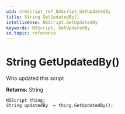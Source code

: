 ```yaml
---
uid: crmscript_ref_NSScript_GetUpdatedBy
title: String GetUpdatedBy()
intellisense: NSScript.GetUpdatedBy
keywords: NSScript, GetUpdatedBy
so.topic: reference
---
```


# String GetUpdatedBy()

Who updated this script

**Returns:** String

```crmscript
NSScript thing;
String updatedBy  = thing.GetUpdatedBy();
```

